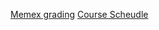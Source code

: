 [Memex grading](https://shawngraham.github.io/hist1900/2.Assessment/Personal%20Memex/#build-your-memex)
[Course Scheudle](https://shawngraham.github.io/hist1900/1.Course_Info/2.Schedule/#part-one)
